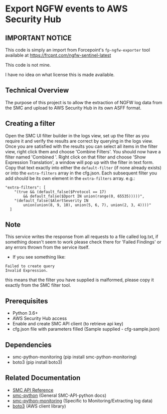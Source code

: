 # Export NGFW events to AWS Security Hub

## IMPORTANT NOTICE

This code is simply an import from Forcepoint's `fp-ngfw-exporter` tool available at
https://frcpnt.com/ngfw-sentinel-latest

This code is not mine.

I have no idea on what license this is made available.

## Technical Overview

The purpose of this project is to allow the extraction of NGFW log data from the SMC and upload to AWS Security Hub
in its own ASFF format.

## Creating a filter

Open the SMC UI filter builder in the logs view, set up the filter as you require it and verify the results are correct
by querying in the logs view. Once you are satisfied with the results you can select all items in the filter view, 
right click them and choose 'Combine Filters'. You should now have a filter named 'Combined <x>'.
Right click on that filter and choose 'Show Expression Translation', a window will pop up with the filter in text form.
Copy that text exactly into either the `default-filter` (if none already exists) or into the `extra-filters` array
in the cfg.json. Each subsequent filter you add should be its own element in the `extra-filters` array.
e.g.: 
```
"extra-filters": [
    "(true && (default_false($Protocol == 17) 
        && default_false($Dport IN union(range(0, 65535)))))",
    "(default_false($AlertSeverity IN 
        union(union(8, 9, 10), union(5, 6, 7), union(2, 3, 4))))"
  ]
```
## Note

This service writes the response from all requests to a file called log.txt, if something doesn't seem to work 
please check there for 'Failed Findings' or any errors thrown from the service itself.
- If you see something like:
```
Failed to create query 
Invalid Expression.
``` 
this means that the filter
 you have supplied is malformed, please copy it exactly from the SMC filter tool.

## Prerequisites

- Python 3.6+
- AWS Security Hub access
- Enable and create SMC API client (to retrieve api key)
- cfg.json file with parameters filled (Sample supplied - cfg-sample.json)

## Dependencies
- smc-python-monitoring (pip install smc-python-monitoring)
- boto3 (pip install boto3)



## Related Documentation
- [SMC API Reference](https://www.websense.com/content/support/library/ngfw/v62/rfrnce/ngfw_620_rg_smc-api_a_en-us.pdf)
- [smc-python](https://smc-python.readthedocs.io/en/latest/) (General SMC-API-python docs)
- [smc-python-monitoring](https://smc-python.readthedocs.io/en/latest/pages/extensions.html) 
(Specific to Monitoring/Extracting log data)
- [boto3](https://boto3.amazonaws.com/v1/documentation/api/latest/index.html) (AWS client library)
